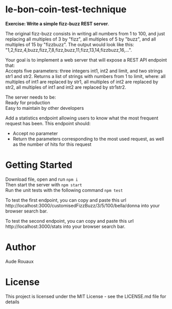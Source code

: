 # le-bon-coin-test-technique

**Exercise: Write a simple fizz-buzz REST server**.

The original fizz-buzz consists in writing all numbers from 1 to 100, and just replacing all multiples of 3 by "fizz", all multiples of 5 by "buzz", and all multiples of 15 by "fizzbuzz". The output would look like this: "1,2,fizz,4,buzz,fizz,7,8,fizz,buzz,11,fizz,13,14,fizzbuzz,16,...".

Your goal is to implement a web server that will expose a REST API endpoint that:  
Accepts five parameters: three integers int1, int2 and limit, and two strings str1 and str2.
Returns a list of strings with numbers from 1 to limit, where: all multiples of int1 are replaced by str1, all multiples of int2 are replaced by str2, all multiples of int1 and int2 are replaced by str1str2.

The server needs to be:  
Ready for production  
Easy to maintain by other developers

Add a statistics endpoint allowing users to know what the most frequent request has been. This endpoint should:  
- Accept no parameter  
- Return the parameters corresponding to the most used request, as well as the number of hits for this request


# Getting Started
Download file, open and run `npm i`   
Then start the server with `npm start`  
Run the unit tests with the following command `npm test`

To test the first endpoint, you can copy and paste this url http://localhost:3000/customisedFizzBuzz/3/5/100/bella/donna into your browser search bar.

To test the second endpoint, you can copy and paste this url http://localhost:3000/stats into your browser search bar.

# Author
Aude Rouaux

# License
This project is licensed under the MIT License - see the LICENSE.md file for details

